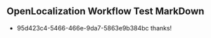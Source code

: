 ## OpenLocalization Workflow Test MarkDown
* 95d423c4-5466-466e-9da7-5863e9b384bc thanks!

<!--HONumber=Jul16_HO2-->


